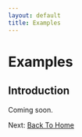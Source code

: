 ```yaml
---
layout: default
title: Examples
---
```

# Examples

## Introduction

Coming soon.

<div class="breadcrumb">
	Next: <a href="index.html">Back To Home</a>
</div>